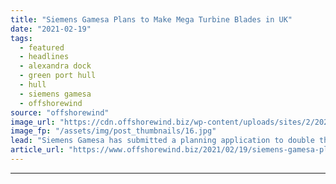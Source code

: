 ```yaml
---
title: "Siemens Gamesa Plans to Make Mega Turbine Blades in UK"
date: "2021-02-19"
tags: 
  - featured
  - headlines
  - alexandra dock
  - green port hull
  - hull
  - siemens gamesa
  - offshorewind
source: "offshorewind"
image_url: "https://cdn.offshorewind.biz/wp-content/uploads/sites/2/2021/02/19144008/Siemens-Gamesa-Plans-to-Make-Mega-Turbine-Blades-in-UK.jpg"
image_fp: "/assets/img/post_thumbnails/16.jpg"
lead: "Siemens Gamesa has submitted a planning application to double the size of their blade"
article_url: "https://www.offshorewind.biz/2021/02/19/siemens-gamesa-plans-to-make-mega-turbine-blades-in-uk/"
---
```


---
